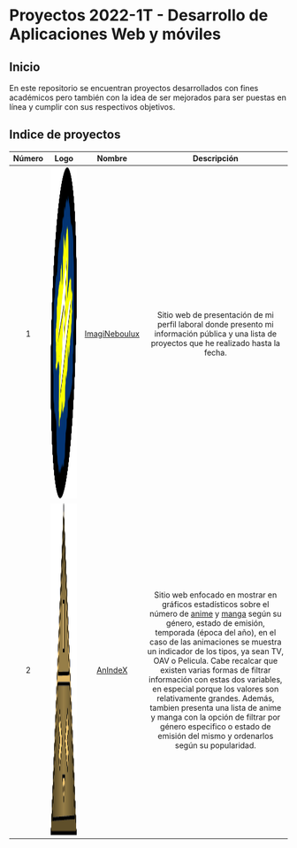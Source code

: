 # Proyectos 2022-1T - Desarrollo de Aplicaciones Web y móviles

## Inicio

En este repositorio se encuentran proyectos desarrollados con fines académicos pero también con la idea de ser mejorados para ser puestas en línea y cumplir con sus respectivos objetivos.

## Indice de proyectos

<table>
  <thead>
    <tr>
      <th>Número</th>
      <th>Logo</th>
      <th>Nombre</th>
      <th>Descripción</th>
    </tr>
  </thead>
  <tbody>
    <tr>
      <td align="center">1</td>
      <td align="center">
        <img src="../Proyecto1/recursos/img/otros/neboulux.png" style="height:15vh;width:35vw">
      </td>
      <td align="center">
        <a href="Proyecto1">ImagiNeboulux</a>
      </td>
      <td align="center">
        Sitio web de presentación de mi perfil laboral donde presento mi información pública y una lista de proyectos que he realizado hasta la fecha.
      </td>
    </tr>
    <tr>
      <td align="center">2</td>
      <td align="center">
        <img src="../Proyecto2/recursos/img/anindexlogo.png" style="height:15vh;width:35vw">
      </td>
      <td align="center">
        <a href="Proyecto2">AnIndeX</a>
      </td>
      <td align="center">
        Sitio web enfocado en mostrar en gráficos estadísticos sobre el número de <a href="https://anime-para-el-kokoro.fandom.com/es/wiki/%C2%BFQue_es_el_anime%3F">anime</a> y <a href="https://anime-para-el-kokoro.fandom.com/es/wiki/%C2%BFQu%C3%A9_es_el_manga%3F">manga</a> según su género, estado de emisión, temporada (época del año), en el caso de las animaciones se muestra un indicador de los tipos, ya sean TV, OAV o Pelicula. Cabe recalcar que existen varias formas de filtrar información con estas dos variables, en especial porque los valores son relativamente grandes. Además, tambien presenta una lista de anime y manga con la opción de filtrar por género especifico o estado de emisión del mismo y ordenarlos según su popularidad.
      </td>
    </tr>
  </tbody>
</table>

